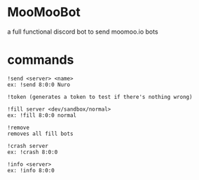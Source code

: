 # MooMooBot
a full functional discord bot to send moomoo.io bots

# commands
```
!send <server> <name>
ex: !send 8:0:0 Nuro

!token (generates a token to test if there's nothing wrong)

!fill server <dev/sandbox/normal>
ex: !fill 8:0:0 normal

!remove
removes all fill bots

!crash server
ex: !crash 8:0:0

!info <server>
ex: !info 8:0:0
```

